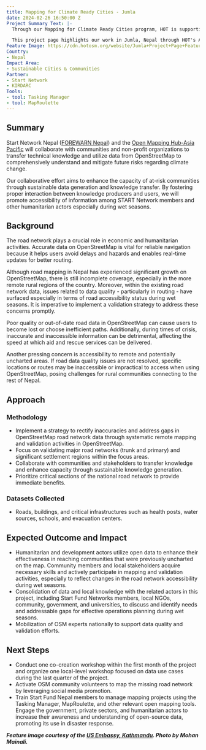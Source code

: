 ```yaml
---
title: Mapping for Climate Ready Cities - Jumla
date: 2024-02-26 16:50:00 Z
Project Summary Text: |-
  Through our Mapping for Climate Ready Cities program, HOT is supporting the development of a thriving ecosystem focused on the creation, interpretation, and use of maps to respond to and reduce climate risks in urban areas across four priority regions.

  This project page highlights our work in Jumla, Nepal through HOT's Asia Pacific Hub (AP Hub).
Feature Image: https://cdn.hotosm.org/website/Jumla+Project+Page+Feature.jpg
Country:
- Nepal
Impact Area:
- Sustainable Cities & Communities
Partner:
- Start Network
- KIRDARC
Tools:
- tool: Tasking Manager
- tool: MapRoulette
---
```


## Summary
Start Network Nepal ([FOREWARN Nepal](https://startnetwork.org/funds/disaster-risk-financing-support/forewarn)) and the [Open Mapping Hub-Asia Pacific](https://www.hotosm.org/hubs/open-mapping-hub-asia-pacific/) will collaborate with communities and non-profit organizations to transfer technical knowledge and utilize data from OpenStreetMap to comprehensively understand and mitigate future risks regarding climate change. 

Our collaborative effort aims to enhance the capacity of at-risk communities through sustainable data generation and knowledge transfer. By fostering proper interaction between knowledge producers and users, we will promote accessibility of information among START Network members and other humanitarian actors especially during wet seasons. 

## Background
The road network plays a crucial role in economic and humanitarian activities. Accurate data on OpenStreetMap is vital for reliable navigation because it helps users avoid delays and hazards and enables real-time updates for better routing. 

Although road mapping in Nepal has experienced significant growth on OpenStreetMap, there is still incomplete coverage, especially in the more remote rural regions of the country. Moreover, within the existing road network data, issues related to data quality - particularly in routing - have surfaced especially in terms of road accessibility status during wet seasons. It is imperative to implement a validation strategy to address these concerns promptly. 

Poor quality or out-of-date road data in OpenStreetMap can cause users to become lost or choose inefficient paths. Additionally, during times of crisis, inaccurate and inaccessible information can be detrimental, affecting the speed at which aid and rescue services can be delivered. 

Another pressing concern is accessibility to remote and potentially uncharted areas. If road data quality issues are not resolved, specific locations or routes may be inaccessible or impractical to access when using OpenStreetMap, posing challenges for rural communities connecting to the rest of Nepal.

## Approach

### Methodology
* Implement a strategy to rectify inaccuracies and address gaps in OpenStreetMap road network data through systematic remote mapping and validation activities in OpenStreetMap. 
* Focus on validating major road networks (trunk and primary) and significant settlement regions within the focus areas. 
* Collaborate with communities and stakeholders to transfer knowledge and enhance capacity through sustainable knowledge generation. 
* Prioritize critical sections of the national road network to provide immediate benefits.

### Datasets Collected
* Roads, buildings, and critical infrastructures such as health posts, water sources, schools, and evacuation centers. 

## Expected Outcome and Impact
* Humanitarian and development actors utilize open data to enhance their effectiveness in reaching communities that were previously uncharted on the map. Community members and local stakeholders acquire necessary skills and actively participate in mapping and validation activities, especially to reflect changes in the road network accessibility during wet seasons. 
* Consolidation of data and local knowledge with the related actors in this project, including Start Fund Networks members, local NGOs, community, government, and universities, to discuss and identify needs and addressable gaps for effective operations planning during wet seasons. 
* Mobilization of OSM experts nationally to support data quality and validation efforts. 

## Next Steps
* Conduct one co-creation workshop within the first month of the project and organize one local-level workshop focused on data use cases during the last quarter of the project. 
* Activate OSM community volunteers to map the missing road network by leveraging social media promotion. 
* Train Start Fund Nepal members to manage mapping projects using the Tasking Manager, MapRoulette, and other relevant open mapping tools. Engage the government, private sectors, and humanitarian actors to increase their awareness and understanding of open-source data, promoting its use in disaster response.

***Feature image courtesy of the [US Embassy, Kathmandu](https://www.flickr.com/photos/usembassykathmandu/5620390649/in/photolist-2oeVMCi-2oeWRt6-2oeUhQx-2oeUhVh-2oeUhQY-2oeUhWz-2oeRJeW-2oeWw5Z-2oeWwbL-2oeVMEh-2oeWRwT-2oeRJfT-2oeWRvF-2oeWRwc-2oeUhWj-2oeVMBG-XVBGP2-cgVSzu-94h2PL-2oeUhNt-2oeWRw2-2oeVMDL-WHu4Sb-deejrH-XEDosL-XHnYqt-i554fq-768Nbo-5C8XyF-2iMsuwd-9yDYk4-i54GRP-XRwcMu-eyuEzq-eyrwvZ-bQLQvB-9fZaok-cgVSGC-o3KAPB). Photo by Mohan Mainali.***